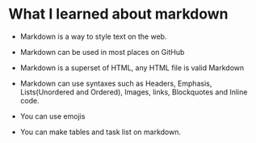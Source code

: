 # What I learned about markdown

- Markdown is a way to style text on the web.
- Markdown can be used in most places on GitHub
- Markdown is a superset of HTML, any HTML file is valid Markdown
- Markdown can use syntaxes such as Headers, Emphasis, Lists(Unordered and Ordered), Images, links,
Blockquotes and Inline code.

- You can use emojis

- You can make tables and task list on markdown.
